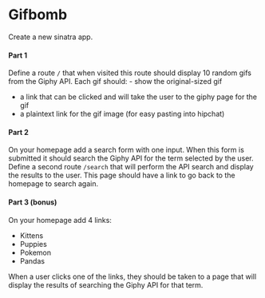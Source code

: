 # Gifbomb

Create a new sinatra app.

#### Part 1

Define a route `/` that when visited this route should display 10 random gifs
from the Giphy API. Each gif should: - show the original-sized gif
- a link that can be clicked and will take the user to the giphy page for the gif
- a plaintext link for the gif image (for easy pasting into hipchat)

#### Part 2

On your homepage add a search form with one input. When this form is submitted it
should search the Giphy API for the term selected by the user. Define a second
route `/search` that will perform the API search and display the results to the user.
This page should have a link to go back to the homepage to search again.

#### Part 3 (bonus)

On your homepage add 4 links:
- Kittens
- Puppies
- Pokemon
- Pandas

When a user clicks one of the links, they should be taken to a page that will display the results of searching the Giphy API for that term.
